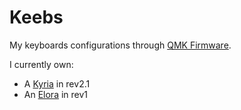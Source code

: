 # Keebs

My keyboards configurations through [QMK Firmware](https://qmk.fm).

I currently own:
* A [Kyria](https://splitkb.com/products/kyria-rev2-pcb-kit?_pos=3&_sid=afdfa7859&_ss=r) in rev2.1
* An [Elora](https://splitkb.com/products/elora?_pos=1&_sid=07498b94c&_ss=r) in rev1
